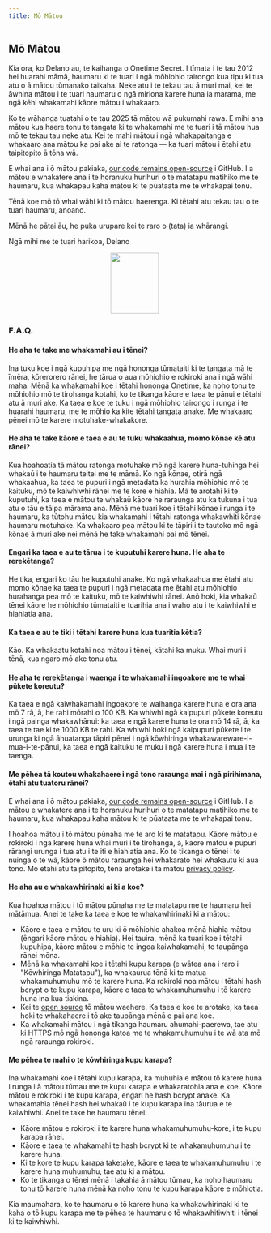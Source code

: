```yaml
---
title: Mō Mātou
---
```


<article class="prose dark:prose-invert md:prose-lg lg:prose-xl">
  <h2>
    Mō Mātou
  </h2>

  <p>
    Kia ora, ko Delano au, te kaihanga o Onetime Secret. I tīmata i te tau 2012 hei huarahi māmā, haumaru ki te tuari i ngā mōhiohio tairongo kua tipu ki tua atu o ā mātou tūmanako taikaha. Neke atu i te tekau tau ā muri mai, kei te āwhina mātou i te tuari haumaru o ngā miriona karere huna ia marama, me ngā kēhi whakamahi kāore mātou i whakaaro.
  </p>

  <p>
    Ko te wāhanga tuatahi o te tau 2025 tā mātou wā pukumahi rawa. E mihi ana mātou kua haere tonu te tangata ki te whakamahi me te tuari i tā mātou hua mō te tekau tau neke atu. Kei te mahi mātou i ngā whakapaitanga e whakaaro ana mātou ka pai ake ai te ratonga — ka tuari mātou i ētahi atu taipitopito ā tōna wā.
  </p>

  <p>
    E whai ana i ō mātou pakiaka, <a href="https://github.com/onetimesecret/onetimesecret">our code remains open-source</a> i GitHub. I a mātou e whakatere ana i te horanuku hurihuri o te matatapu matihiko me te haumaru, kua whakapau kaha mātou ki te pūataata me te whakapai tonu.
  </p>

  <p>
    Tēnā koe mō tō whai wāhi ki tō mātou haerenga. Ki tētahi atu tekau tau o te tuari haumaru, anoano.
  </p>

  <p>
    Mēnā he pātai āu, he puka urupare kei te raro o (tata) ia whārangi.
  </p>

  <p>
    Ngā mihi me te tuari harikoa,
Delano
  </p>

  <p style="margin-left: 40%; margin-right: 40%">
    <a
      href="https://delanotes.com/"
      title="Delano Mandelbaum"><img
        src="/etc/img/delano-g.png"
        width="95"
        height="120"
        border="0"
      /></a>
  </p>

  <h3>F.A.Q.</h3>

  <h4>He aha te take me whakamahi au i tēnei?</h4>
  <p>
    Ina tuku koe i ngā kupuhipa me ngā hononga tūmataiti ki te tangata mā te īmēra, kōrerorero rānei, he tārua o aua mōhiohio e rokiroki ana i ngā wāhi maha. Mēnā ka whakamahi koe i tētahi hononga Onetime, ka noho tonu te mōhiohio mō te tirohanga kotahi, ko te tikanga kāore e taea te pānui e tētahi atu ā muri ake. Ka taea e koe te tuku i ngā mōhiohio tairongo i runga i te huarahi haumaru, me te mōhio ka kite tētahi tangata anake. Me whakaaro pēnei mō te karere motuhake-whakakore.
  </p>

  <h4>He aha te take kāore e taea e au te tuku whakaahua, momo kōnae kē atu rānei?</h4>
  <p>
    Kua hoahoatia tā mātou ratonga motuhake mō ngā karere huna-tuhinga hei whakaū i te haumaru teitei me te māmā. Ko ngā kōnae, otirā ngā whakaahua, ka taea te pupuri i ngā metadata ka hurahia mōhiohio mō te kaituku, mō te kaiwhiwhi rānei me te kore e hiahia. Mā te arotahi ki te kuputuhi, ka taea e mātou te whakaū kāore he raraunga atu ka tukuna i tua atu o tāu e tāipa mārama ana. Mēnā me tuari koe i tētahi kōnae i runga i te haumaru, ka tūtohu mātou kia whakamahi i tētahi ratonga whakawhiti kōnae haumaru motuhake. Ka whakaaro pea mātou ki te tāpiri i te tautoko mō ngā kōnae ā muri ake nei mēnā he take whakamahi pai mō tēnei.
  </p>

  <h4>Engari ka taea e au te tārua i te kuputuhi karere huna. He aha te rerekētanga?</h4>
  <p>
    He tika, engari ko tāu he kuputuhi anake. Ko ngā whakaahua me ētahi atu momo kōnae ka taea te pupuri i ngā metadata me ētahi atu mōhiohio hurahanga pea mō te kaituku, mō te kaiwhiwhi rānei. Anō hoki, kia whakaū tēnei kāore he mōhiohio tūmataiti e tuarihia ana i waho atu i te kaiwhiwhi e hiahiatia ana.
  </p>

  <h4>Ka taea e au te tiki i tētahi karere huna kua tuaritia kētia?</h4>
  <p>
    Kāo. Ka whakaatu kotahi noa mātou i tēnei, kātahi ka muku. Whai muri i tēnā, kua ngaro mō ake tonu atu.
  </p>

  <h4>He aha te rerekētanga i waenga i te whakamahi ingoakore me te whai pūkete koreutu?</h4>
  <p>
    Ka taea e ngā kaiwhakamahi ingoakore te waihanga karere huna e ora ana mō 7 rā, ā, he rahi mōrahi o 100 KB. Ka whiwhi ngā kaipupuri pūkete koreutu i ngā painga whakawhānui: ka taea e ngā karere huna te ora mō 14 rā, ā, ka taea te tae ki te 1000 KB te rahi. Ka whiwhi hoki ngā kaipupuri pūkete i te urunga ki ngā āhuatanga tāpiri pēnei i ngā kōwhiringa whakawareware-i-mua-i-te-pānui, ka taea e ngā kaituku te muku i ngā karere huna i mua i te taenga.
  </p>

  <h4>Me pēhea tā koutou whakahaere i ngā tono raraunga mai i ngā pirihimana, ētahi atu tuatoru rānei?</h4>
  <p>
    E whai ana i ō mātou pakiaka, <a href="https://github.com/onetimesecret/onetimesecret">our code remains open-source</a> i GitHub. I a mātou e whakatere ana i te horanuku hurihuri o te matatapu matihiko me te haumaru, kua whakapau kaha mātou ki te pūataata me te whakapai tonu.
  </p>
  <p>
    I hoahoa mātou i tō mātou pūnaha me te aro ki te matatapu. Kāore mātou e rokiroki i ngā karere huna whai muri i te tirohanga, ā, kāore mātou e pupuri rārangi urunga i tua atu i te iti e hiahiatia ana. Ko te tikanga o tēnei i te nuinga o te wā, kāore ō mātou raraunga hei whakarato hei whakautu ki aua tono. Mō ētahi atu taipitopito, tēnā arotake i tā mātou <a href="/privacy">privacy policy</a>.
  </p>

  <h4>He aha au e whakawhirinaki ai ki a koe?</h4>
  <p>
    Kua hoahoa mātou i tō mātou pūnaha me te matatapu me te haumaru hei mātāmua. Anei te take ka taea e koe te whakawhirinaki ki a mātou:
  </p>
  <ul>
    <li>Kāore e taea e mātou te uru ki ō mōhiohio ahakoa mēnā hiahia mātou (ēngari kāore mātou e hiahia). Hei tauira, mēnā ka tuari koe i tētahi kupuhipa, kāore mātou e mōhio te ingoa kaiwhakamahi, te taupānga rānei mōna.</li>
    <li>Mēnā ka whakamahi koe i tētahi kupu karapa (e wātea ana i raro i "Kōwhiringa Matatapu"), ka whakaurua tēnā ki te matua whakamuhumuhu mō te karere huna. Ka rokiroki noa mātou i tētahi hash bcrypt o te kupu karapa, kāore e taea te whakamuhumuhu i tō karere huna ina kua tiakina.</li>
    <li>Kei te <a href="https://github.com/onetimesecret/onetimesecret">open source</a> tō mātou waehere. Ka taea e koe te arotake, ka taea hoki te whakahaere i tō ake taupānga mēnā e pai ana koe.</li>
    <li>Ka whakamahi mātou i ngā tikanga haumaru ahumahi-paerewa, tae atu ki HTTPS mō ngā hononga katoa me te whakamuhumuhu i te wā ata mō ngā raraunga rokiroki.</li>
  </ul>

  <h4>Me pēhea te mahi o te kōwhiringa kupu karapa?</h4>
  <p>
    Ina whakamahi koe i tētahi kupu karapa, ka muhuhia e mātou tō karere huna i runga i ā mātou tūmau me te kupu karapa e whakaratohia ana e koe. Kāore mātou e rokiroki i te kupu karapa, engari he hash bcrypt anake. Ka whakamahia tēnei hash hei whakaū i te kupu karapa ina tāurua e te kaiwhiwhi. Anei te take he haumaru tēnei:
  </p>
  <ul>
    <li>Kāore mātou e rokiroki i te karere huna whakamuhumuhu-kore, i te kupu karapa rānei.</li>
    <li>Kāore e taea te whakamahi te hash bcrypt ki te whakamuhumuhu i te karere huna.</li>
    <li>Ki te kore te kupu karapa taketake, kāore e taea te whakamuhumuhu i te karere huna muhumuhu, tae atu ki a mātou.</li>
    <li>Ko te tikanga o tēnei mēnā i takahia ā mātou tūmau, ka noho haumaru tonu tō karere huna mēnā ka noho tonu te kupu karapa kāore e mōhiotia.</li>
  </ul>
  <p>
    Kia maumahara, ko te haumaru o tō karere huna ka whakawhirinaki ki te kaha o tō kupu karapa me te pēhea te haumaru o tō whakawhitiwhiti i tēnei ki te kaiwhiwhi.
  </p>
</article>
